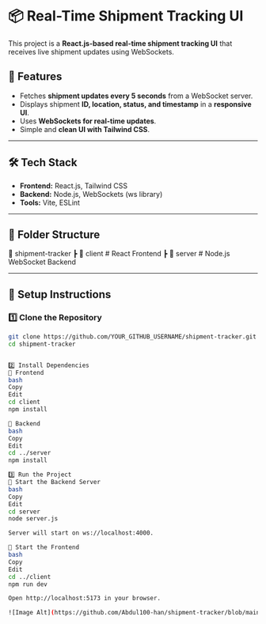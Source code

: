 # 📦 Real-Time Shipment Tracking UI

This project is a **React.js-based real-time shipment tracking UI** that receives live shipment updates using WebSockets.

## 🚀 Features
- Fetches **shipment updates every 5 seconds** from a WebSocket server.
- Displays shipment **ID, location, status, and timestamp** in a **responsive UI**.
- Uses **WebSockets for real-time updates**.
- Simple and **clean UI with Tailwind CSS**.

---

## 🛠️ Tech Stack
- **Frontend:** React.js, Tailwind CSS
- **Backend:** Node.js, WebSockets (ws library)
- **Tools:** Vite, ESLint

---

## 📂 Folder Structure
📂 shipment-tracker ┣ 📂 client # React Frontend ┣ 📂 server # Node.js WebSocket Backend


---

## 🔧 Setup Instructions

### 1️⃣ **Clone the Repository**
```bash
git clone https://github.com/YOUR_GITHUB_USERNAME/shipment-tracker.git
cd shipment-tracker


2️⃣ Install Dependencies
📌 Frontend
bash
Copy
Edit
cd client
npm install

📌 Backend
bash
Copy
Edit
cd ../server
npm install

3️⃣ Run the Project
🚀 Start the Backend Server
bash
Copy
Edit
cd server
node server.js

Server will start on ws://localhost:4000.

🚀 Start the Frontend
bash
Copy
Edit
cd ../client
npm run dev

Open http://localhost:5173 in your browser.

![Image Alt](https://github.com/Abdul100-han/shipment-tracker/blob/main/shipment-tracker.png?raw=true)


